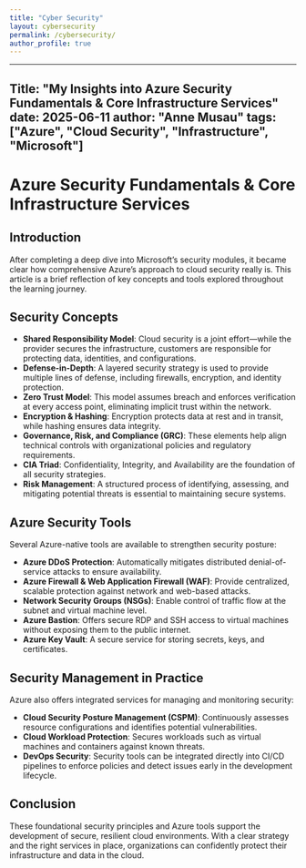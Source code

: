 ```yaml
---
title: "Cyber Security"
layout: cybersecurity
permalink: /cybersecurity/
author_profile: true
---
```

---
Title: "My Insights into Azure Security Fundamentals & Core Infrastructure Services"
date: 2025-06-11
author: "Anne Musau"
tags: ["Azure", "Cloud Security", "Infrastructure", "Microsoft"]
---

# Azure Security Fundamentals & Core Infrastructure Services

## Introduction

After completing a deep dive into Microsoft’s security modules, it became clear how comprehensive Azure’s approach to cloud security really is. This article is a brief reflection of key concepts and tools explored throughout the learning journey.

## Security Concepts

- **Shared Responsibility Model**: Cloud security is a joint effort—while the provider secures the infrastructure, customers are responsible for protecting data, identities, and configurations.
- **Defense-in-Depth**: A layered security strategy is used to provide multiple lines of defense, including firewalls, encryption, and identity protection.
- **Zero Trust Model**: This model assumes breach and enforces verification at every access point, eliminating implicit trust within the network.
- **Encryption & Hashing**: Encryption protects data at rest and in transit, while hashing ensures data integrity.
- **Governance, Risk, and Compliance (GRC)**: These elements help align technical controls with organizational policies and regulatory requirements.
- **CIA Triad**: Confidentiality, Integrity, and Availability are the foundation of all security strategies.
- **Risk Management**: A structured process of identifying, assessing, and mitigating potential threats is essential to maintaining secure systems.

## Azure Security Tools

Several Azure-native tools are available to strengthen security posture:

- **Azure DDoS Protection**: Automatically mitigates distributed denial-of-service attacks to ensure availability.
- **Azure Firewall & Web Application Firewall (WAF)**: Provide centralized, scalable protection against network and web-based attacks.
- **Network Security Groups (NSGs)**: Enable control of traffic flow at the subnet and virtual machine level.
- **Azure Bastion**: Offers secure RDP and SSH access to virtual machines without exposing them to the public internet.
- **Azure Key Vault**: A secure service for storing secrets, keys, and certificates.

## Security Management in Practice

Azure also offers integrated services for managing and monitoring security:

- **Cloud Security Posture Management (CSPM)**: Continuously assesses resource configurations and identifies potential vulnerabilities.
- **Cloud Workload Protection**: Secures workloads such as virtual machines and containers against known threats.
- **DevOps Security**: Security tools can be integrated directly into CI/CD pipelines to enforce policies and detect issues early in the development lifecycle.

## Conclusion

These foundational security principles and Azure tools support the development of secure, resilient cloud environments. With a clear strategy and the right services in place, organizations can confidently protect their infrastructure and data in the cloud.
